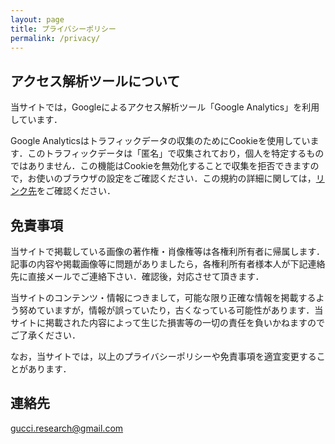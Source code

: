 ```yaml
---
layout: page
title: プライバシーポリシー
permalink: /privacy/
---
```


## アクセス解析ツールについて

当サイトでは，Googleによるアクセス解析ツール「Google Analytics」を利用しています．

Google Analyticsはトラフィックデータの収集のためにCookieを使用しています．このトラフィックデータは「匿名」で収集されており，個人を特定するものではありません．この機能はCookieを無効化することで収集を拒否できますので，お使いのブラウザの設定をご確認ください．この規約の詳細に関しては，[リンク先](https://www.google.com/analytics/terms/jp.html)をご確認ください．

## 免責事項

当サイトで掲載している画像の著作権・肖像権等は各権利所有者に帰属します．記事の内容や掲載画像等に問題がありましたら，各権利所有者様本人が下記連絡先に直接メールでご連絡下さい．確認後，対応させて頂きます．

当サイトのコンテンツ・情報につきまして，可能な限り正確な情報を掲載するよう努めていますが，情報が誤っていたり，古くなっている可能性があります．当サイトに掲載された内容によって生じた損害等の一切の責任を負いかねますのでご了承ください．

なお，当サイトでは，以上のプライバシーポリシーや免責事項を適宜変更することがあります．

## 連絡先

[gucci.research@gmail.com](mailto:gucci.research@gmail.com)